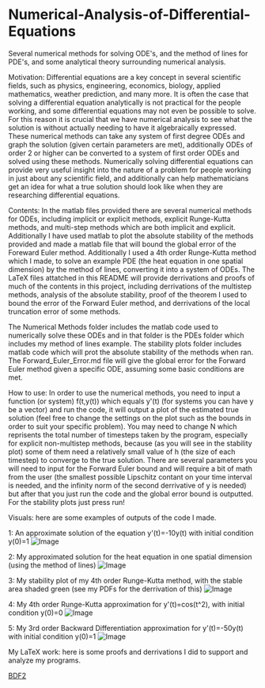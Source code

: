 # Numerical-Analysis-of-Differential-Equations
Several numerical methods for solving ODE's, and the method of lines for PDE's, and some analytical theory surrounding numerical analysis.

Motivation: Differential equations are a key concept in several scientific fields, such as physics, engineering, economics, biology, applied mathematics, weather prediction, and many more. It is often the case that solving a differential equation analytically is not practical for the people working, and some differential equations may not even be possible to solve. For this reason it is crucial that we have numerical analysis to see what the solution is without actually needing to have it algebraically expressed. These numerical methods can take any system of first degree ODEs and graph the solution (given certain parameters are met), additionally ODEs of order 2 or higher can be converted to a system of first order ODEs and solved using these methods. Numerically solving differential equations can provide very useful insight into the nature of a problem for people working in just about any scientific field, and additionally can help mathematicians get an idea for what a true solution should look like when they are researching differential equations.

Contents: In the matlab files provided there are several numerical methods for ODEs, including implicit or explicit methods, explicit Runge-Kutta methods, and multi-step methods which are both implicit and explicit. Additionally I have used matlab to plot the absolute stability of the methods provided and made a matlab file that will bound the global error of the Foreward Euler method. Additionally I used a 4th order Runge-Kutta method which I made, to solve an example PDE (the heat equation in one spatial dimension) by the method of lines, converting it into a system of ODEs. The LaTeX files attatched in this README will provide derrivations and proofs of much of the contents in this project, including derrivations of the multistep methods, analysis of the absolute stability, proof of the theorem I used to bound the error of the Forward Euler method, and derrivations of the local truncation error of some methods. 

The Numerical Methods folder includes the matlab code used to numerically solve these ODEs and in that folder is the PDEs folder which includes my method of lines example. The stability plots folder includes matlab code which will prot the absolute stability of the methods when ran. The Forward_Euler_Error.md file will give the global error for the Forward Euler method given a specific ODE, assuming some basic conditions are met. 

How to use: In order to use the numerical methods, you need to input a function (or system) f(t,y(t)) which equals y'(t) (for systems you can have y be a vector) and run the code, it will output a plot of the estimated true solution (feel free to change the settings on the plot such as the bounds in order to suit your specific problem). You may need to change N which reprisents the total number of timesteps taken by the program, especially for explicit non-multistep methods, because (as you will see in the stability plot) some of them need a relatively small value of h (the size of each timestep) to converge to the true solution. There are several parameters you will need to input for the Forward Euler bound and will require a bit of math from the user (the smallest possible Lipschitz contant on your time interval is needed, and the infinity norm of the second derrivative of y is needed) but after that you just run the code and the global error bound is outputted. For the stability plots just press run!

Visuals: here are some examples of outputs of the code I made.

1: An approximate solution of the equation y'(t)=-10y(t) with initial condition y(0)=1
![Image](https://github.com/user-attachments/assets/61efddc3-65e1-4bca-9ddb-18ce40f76e35)

2: My approximated solution for the heat equation in one spatial dimension (using the method of lines)
![Image](https://github.com/user-attachments/assets/f7d3a4c6-dc12-4e42-a019-4d8294c52973)

3: My stability plot of my 4th order Runge-Kutta method, with the stable area shaded green (see my PDFs for the derrivation of this)
![Image](https://github.com/user-attachments/assets/8d2db7bc-c492-49c3-8d66-c8caa85ebca1)

4: My 4th order Runge-Kutta approximation for y'(t)=cos(t^2), with initial condition y(0)=0
![Image](https://github.com/user-attachments/assets/654c1189-296c-448d-80a9-a72d3cd73a34)

5: My 3rd order Backward Differentiation approximation for y'(t)=-50y(t) with initial condition y(0)=1
![Image](https://github.com/user-attachments/assets/b1b09f74-a884-49c4-8c1c-b640c7c4fc92)

My LaTeX work: here is some proofs and derrivations I did to support and analyze my programs.

[BDF2](BDF2_derrivation.pdf)
